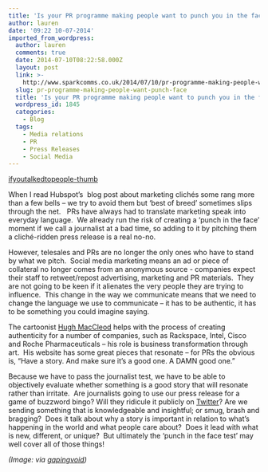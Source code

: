 ```yaml
---
title: 'Is your PR programme making people want to punch you in the face? '
author: lauren
date: '09:22 10-07-2014'
imported_from_wordpress:
  author: lauren
  comments: true
  date: 2014-07-10T08:22:58.000Z
  layout: post
  link: >-
    http://www.sparkcomms.co.uk/2014/07/10/pr-programme-making-people-want-punch-face/
  slug: pr-programme-making-people-want-punch-face
  title: 'Is your PR programme making people want to punch you in the face? '
  wordpress_id: 1845
  categories:
    - Blog
  tags:
    - Media relations
    - PR
    - Press Releases
    - Social Media
---
```


[ifyoutalkedtopeople-thumb](ifyoutalkedtopeople-thumb.jpg)

When I read Hubspot’s  blog post about marketing clichés some rang more than a few bells – we try to avoid them but ‘best of breed’ sometimes slips through the net.   PRs have always had to translate marketing speak into everyday language.  We already run the risk of creating a ‘punch in the face’ moment if we call a journalist at a bad time, so adding to it by pitching them a cliché-ridden press release is a real no-no.

However, telesales and PRs are no longer the only ones who have to stand by what we pitch.  Social media marketing means an ad or piece of collateral no longer comes from an anonymous source - companies expect their staff to retweet/repost advertising, marketing and PR materials.  They are not going to be keen if it alienates the very people they are trying to influence.  This change in the way we communicate means that we need to change the language we use to communicate – it has to be authentic, it has to be something you could imagine saying. 

The cartoonist [Hugh MacCleod](http://gapingvoid.com/) helps with the process of creating authenticity for a number of companies, such as Rackspace, Intel, Cisco and Roche Pharmaceuticals – his role is business transformation through art.  His website has some great pieces that resonate – for PRs the obvious is, “Have a story. And make sure it’s a good one. A DAMN good one.” 

Because we have to pass the journalist test, we have to be able to objectively evaluate whether something is a good story that will resonate rather than irritate.  Are journalists going to use our press release for a game of buzzword bingo? Will they ridicule it publicly on [Twitter](https://twitter.com/ABridgwater/status/480698967802798080)? Are we sending something that is knowledgeable and insightful; or smug, brash and bragging?  Does it talk about why a story is important in relation to what’s happening in the world and what people care about?  Does it lead with what is new, different, or unique?  But ultimately the ‘punch in the face test’ may well cover all of those things! 

_(Image: via [gapingvoid](http://gapingvoid.com/2006/05/09/if-you-talked-to-people/))_
